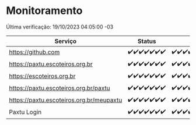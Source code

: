 # Monitoramento

Última verificação: 19/10/2023 04:05:00 -03

|Serviço|Status|Últimas 24h|
|---|---|---|
|https://github.com|<span title="2023-10-12: OK=24">✔️</span><span title="2023-10-13: OK=24">✔️</span><span title="2023-10-14: OK=24">✔️</span><span title="2023-10-15: OK=24">✔️</span><span title="2023-10-16: OK=24">✔️</span><span title="2023-10-17: OK=24">✔️</span><span title="2023-10-18: OK=8">✔️</span>|<span title="18/10/2023 05:08:00 -03 : 200">✔️</span><span title="18/10/2023 06:06:00 -03 : 200">✔️</span><span title="18/10/2023 07:06:00 -03 : 200">✔️</span><span title="18/10/2023 08:03:00 -03 : 200">✔️</span><span title="18/10/2023 09:11:00 -03 : 200">✔️</span><span title="18/10/2023 10:09:00 -03 : 200">✔️</span><span title="18/10/2023 11:05:00 -03 : 200">✔️</span><span title="18/10/2023 12:06:00 -03 : 200">✔️</span><span title="18/10/2023 13:07:00 -03 : 200">✔️</span><span title="18/10/2023 14:04:00 -03 : 200">✔️</span><span title="18/10/2023 15:08:00 -03 : 200">✔️</span><span title="18/10/2023 16:03:00 -03 : 200">✔️</span><span title="18/10/2023 17:06:00 -03 : 200">✔️</span><span title="18/10/2023 18:04:00 -03 : 200">✔️</span><span title="18/10/2023 19:04:00 -03 : 200">✔️</span><span title="18/10/2023 20:05:00 -03 : 200">✔️</span><span title="18/10/2023 21:28:00 -03 : 200">✔️</span><span title="18/10/2023 22:41:00 -03 : 200">✔️</span><span title="18/10/2023 23:14:00 -03 : 200">✔️</span><span title="19/10/2023 00:06:00 -03 : 200">✔️</span><span title="19/10/2023 01:07:00 -03 : 200">✔️</span><span title="19/10/2023 02:05:00 -03 : 200">✔️</span><span title="19/10/2023 03:08:00 -03 : 200">✔️</span><span title="19/10/2023 04:05:00 -03 : 200">✔️</span>|
|https://paxtu.escoteiros.org.br|<span title="2023-10-12: OK=24">✔️</span><span title="2023-10-13: OK=24">✔️</span><span title="2023-10-14: OK=24">✔️</span><span title="2023-10-15: OK=24">✔️</span><span title="2023-10-16: OK=24">✔️</span><span title="2023-10-17: OK=24">✔️</span><span title="2023-10-18: OK=8">✔️</span>|<span title="18/10/2023 05:08:00 -03 : 200">✔️</span><span title="18/10/2023 06:06:00 -03 : 200">✔️</span><span title="18/10/2023 07:06:00 -03 : 200">✔️</span><span title="18/10/2023 08:03:00 -03 : 200">✔️</span><span title="18/10/2023 09:11:00 -03 : 200">✔️</span><span title="18/10/2023 10:09:00 -03 : 200">✔️</span><span title="18/10/2023 11:05:00 -03 : 200">✔️</span><span title="18/10/2023 12:06:00 -03 : 200">✔️</span><span title="18/10/2023 13:07:00 -03 : 200">✔️</span><span title="18/10/2023 14:04:00 -03 : 200">✔️</span><span title="18/10/2023 15:08:00 -03 : 200">✔️</span><span title="18/10/2023 16:03:00 -03 : 200">✔️</span><span title="18/10/2023 17:06:00 -03 : 200">✔️</span><span title="18/10/2023 18:04:00 -03 : 200">✔️</span><span title="18/10/2023 19:04:00 -03 : 200">✔️</span><span title="18/10/2023 20:05:00 -03 : 200">✔️</span><span title="18/10/2023 21:28:00 -03 : 200">✔️</span><span title="18/10/2023 22:41:00 -03 : 200">✔️</span><span title="18/10/2023 23:14:00 -03 : 200">✔️</span><span title="19/10/2023 00:06:00 -03 : 200">✔️</span><span title="19/10/2023 01:07:00 -03 : 200">✔️</span><span title="19/10/2023 02:05:00 -03 : 200">✔️</span><span title="19/10/2023 03:08:00 -03 : 200">✔️</span><span title="19/10/2023 04:05:00 -03 : 200">✔️</span>|
|https://escoteiros.org.br|<span title="2023-10-12: OK=24">✔️</span><span title="2023-10-13: OK=24">✔️</span><span title="2023-10-14: OK=24">✔️</span><span title="2023-10-15: OK=24">✔️</span><span title="2023-10-16: OK=24">✔️</span><span title="2023-10-17: OK=24">✔️</span><span title="2023-10-18: OK=8">✔️</span>|<span title="18/10/2023 05:08:00 -03 : 200">✔️</span><span title="18/10/2023 06:06:00 -03 : 200">✔️</span><span title="18/10/2023 07:06:00 -03 : 200">✔️</span><span title="18/10/2023 08:03:00 -03 : 200">✔️</span><span title="18/10/2023 09:11:00 -03 : 200">✔️</span><span title="18/10/2023 10:09:00 -03 : 200">✔️</span><span title="18/10/2023 11:05:00 -03 : 200">✔️</span><span title="18/10/2023 12:06:00 -03 : 200">✔️</span><span title="18/10/2023 13:07:00 -03 : 200">✔️</span><span title="18/10/2023 14:04:00 -03 : 200">✔️</span><span title="18/10/2023 15:08:00 -03 : 200">✔️</span><span title="18/10/2023 16:03:00 -03 : 200">✔️</span><span title="18/10/2023 17:06:00 -03 : 200">✔️</span><span title="18/10/2023 18:04:00 -03 : 200">✔️</span><span title="18/10/2023 19:04:00 -03 : 200">✔️</span><span title="18/10/2023 20:05:00 -03 : 200">✔️</span><span title="18/10/2023 21:28:00 -03 : 200">✔️</span><span title="18/10/2023 22:41:00 -03 : 200">✔️</span><span title="18/10/2023 23:14:00 -03 : 200">✔️</span><span title="19/10/2023 00:06:00 -03 : 200">✔️</span><span title="19/10/2023 01:07:00 -03 : 200">✔️</span><span title="19/10/2023 02:05:00 -03 : 200">✔️</span><span title="19/10/2023 03:08:00 -03 : 200">✔️</span><span title="19/10/2023 04:05:00 -03 : 200">✔️</span>|
|https://paxtu.escoteiros.org.br/paxtu|<span title="2023-10-12: OK=24">✔️</span><span title="2023-10-13: OK=24">✔️</span><span title="2023-10-14: OK=24">✔️</span><span title="2023-10-15: OK=24">✔️</span><span title="2023-10-16: OK=24">✔️</span><span title="2023-10-17: OK=24">✔️</span><span title="2023-10-18: OK=8">✔️</span>|<span title="18/10/2023 05:08:00 -03 : 200">✔️</span><span title="18/10/2023 06:06:00 -03 : 200">✔️</span><span title="18/10/2023 07:06:00 -03 : 200">✔️</span><span title="18/10/2023 08:03:00 -03 : 200">✔️</span><span title="18/10/2023 09:11:00 -03 : 200">✔️</span><span title="18/10/2023 10:09:00 -03 : 200">✔️</span><span title="18/10/2023 11:05:00 -03 : 200">✔️</span><span title="18/10/2023 12:06:00 -03 : 200">✔️</span><span title="18/10/2023 13:07:00 -03 : 200">✔️</span><span title="18/10/2023 14:04:00 -03 : 200">✔️</span><span title="18/10/2023 15:08:00 -03 : 200">✔️</span><span title="18/10/2023 16:03:00 -03 : 200">✔️</span><span title="18/10/2023 17:06:00 -03 : 200">✔️</span><span title="18/10/2023 18:04:00 -03 : 200">✔️</span><span title="18/10/2023 19:04:00 -03 : 200">✔️</span><span title="18/10/2023 20:05:00 -03 : 200">✔️</span><span title="18/10/2023 21:28:00 -03 : 200">✔️</span><span title="18/10/2023 22:41:00 -03 : 200">✔️</span><span title="18/10/2023 23:14:00 -03 : 200">✔️</span><span title="19/10/2023 00:06:00 -03 : 200">✔️</span><span title="19/10/2023 01:07:00 -03 : 200">✔️</span><span title="19/10/2023 02:05:00 -03 : 200">✔️</span><span title="19/10/2023 03:08:00 -03 : 200">✔️</span><span title="19/10/2023 04:05:00 -03 : 200">✔️</span>|
|https://paxtu.escoteiros.org.br/meupaxtu|<span title="2023-10-12: OK=24">✔️</span><span title="2023-10-13: OK=24">✔️</span><span title="2023-10-14: OK=24">✔️</span><span title="2023-10-15: OK=24">✔️</span><span title="2023-10-16: OK=24">✔️</span><span title="2023-10-17: OK=24">✔️</span><span title="2023-10-18: OK=8">✔️</span>|<span title="18/10/2023 05:08:00 -03 : 200">✔️</span><span title="18/10/2023 06:06:00 -03 : 200">✔️</span><span title="18/10/2023 07:06:00 -03 : 200">✔️</span><span title="18/10/2023 08:03:00 -03 : 200">✔️</span><span title="18/10/2023 09:11:00 -03 : 200">✔️</span><span title="18/10/2023 10:09:00 -03 : 200">✔️</span><span title="18/10/2023 11:05:00 -03 : 200">✔️</span><span title="18/10/2023 12:06:00 -03 : 200">✔️</span><span title="18/10/2023 13:07:00 -03 : 200">✔️</span><span title="18/10/2023 14:04:00 -03 : 200">✔️</span><span title="18/10/2023 15:08:00 -03 : 200">✔️</span><span title="18/10/2023 16:03:00 -03 : 200">✔️</span><span title="18/10/2023 17:06:00 -03 : 200">✔️</span><span title="18/10/2023 18:04:00 -03 : 200">✔️</span><span title="18/10/2023 19:04:00 -03 : 200">✔️</span><span title="18/10/2023 20:05:00 -03 : 200">✔️</span><span title="18/10/2023 21:28:00 -03 : 200">✔️</span><span title="18/10/2023 22:41:00 -03 : 200">✔️</span><span title="18/10/2023 23:14:00 -03 : 200">✔️</span><span title="19/10/2023 00:06:00 -03 : 200">✔️</span><span title="19/10/2023 01:07:00 -03 : 200">✔️</span><span title="19/10/2023 02:05:00 -03 : 200">✔️</span><span title="19/10/2023 03:08:00 -03 : 200">✔️</span><span title="19/10/2023 04:05:00 -03 : 200">✔️</span>|
|Paxtu Login|<span title="2023-10-12: OK=24">✔️</span><span title="2023-10-13: OK=24">✔️</span><span title="2023-10-14: OK=24">✔️</span><span title="2023-10-15: OK=24">✔️</span><span title="2023-10-16: OK=24">✔️</span><span title="2023-10-17: OK=24">✔️</span><span title="2023-10-18: OK=7">✔️</span>|<span title="18/10/2023 04:05:00 -03 : 200">✔️</span><span title="18/10/2023 05:08:00 -03 : 200">✔️</span><span title="18/10/2023 06:06:00 -03 : 200">✔️</span><span title="18/10/2023 07:06:00 -03 : 200">✔️</span><span title="18/10/2023 08:03:00 -03 : 200">✔️</span><span title="18/10/2023 09:11:00 -03 : 200">✔️</span><span title="18/10/2023 10:09:00 -03 : 200">✔️</span><span title="18/10/2023 11:05:00 -03 : 200">✔️</span><span title="18/10/2023 12:06:00 -03 : 200">✔️</span><span title="18/10/2023 13:07:00 -03 : 200">✔️</span><span title="18/10/2023 14:04:00 -03 : 200">✔️</span><span title="18/10/2023 15:08:00 -03 : 200">✔️</span><span title="18/10/2023 16:03:00 -03 : 200">✔️</span><span title="18/10/2023 17:06:00 -03 : 200">✔️</span><span title="18/10/2023 18:04:00 -03 : 200">✔️</span><span title="18/10/2023 19:04:00 -03 : 200">✔️</span><span title="18/10/2023 20:05:00 -03 : 200">✔️</span><span title="18/10/2023 21:29:00 -03 : 200">✔️</span><span title="18/10/2023 22:41:00 -03 : 200">✔️</span><span title="18/10/2023 23:14:00 -03 : 200">✔️</span><span title="19/10/2023 00:06:00 -03 : 200">✔️</span><span title="19/10/2023 01:07:00 -03 : 200">✔️</span><span title="19/10/2023 02:05:00 -03 : 200">✔️</span><span title="19/10/2023 03:08:00 -03 : 200">✔️</span><span title="19/10/2023 04:05:00 -03 : 200">✔️</span>|
